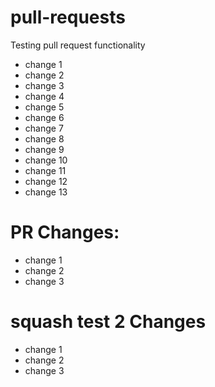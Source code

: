 # pull-requests
Testing pull request functionality
- change 1
- change 2
- change 3
- change 4
- change 5
- change 6
- change 7
- change 8
- change 9
- change 10
- change 11
- change 12
- change 13

# PR Changes:
- change 1
- change 2
- change 3

# squash test 2 Changes
- change 1
- change 2
- change 3